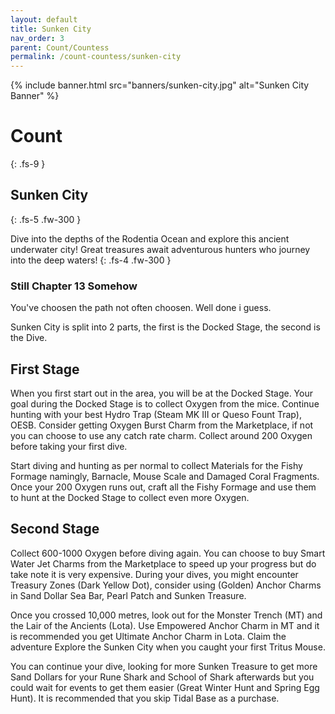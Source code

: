 ```yaml
---
layout: default
title: Sunken City
nav_order: 3
parent: Count/Countess
permalink: /count-countess/sunken-city
---
```

{% include banner.html src="banners/sunken-city.jpg" alt="Sunken City Banner" %}

# Count
{: .fs-9 }

## Sunken City
{: .fs-5 .fw-300 }

Dive into the depths of the Rodentia Ocean and explore this ancient underwater city! Great treasures await adventurous hunters who journey into the deep waters!
{: .fs-4 .fw-300 }

### Still Chapter 13 Somehow

You've choosen the path not often choosen. Well done i guess.

Sunken City is split into 2 parts, the first is the Docked Stage, the second is the Dive.

## First Stage

When you first start out in the area, you will be at the Docked Stage. Your goal during the Docked Stage is to collect Oxygen from the mice. Continue hunting with your best Hydro Trap (Steam MK III or Queso Fount Trap), OESB. Consider getting Oxygen Burst Charm from the Marketplace, if not you can choose to use any catch rate charm. Collect around 200 Oxygen before taking your first dive.

Start diving and hunting as per normal to collect Materials for the Fishy Formage namingly, Barnacle, Mouse Scale and Damaged Coral Fragments. Once your 200 Oxygen runs out, craft all the Fishy Formage and use them to hunt at the Docked Stage to collect even more Oxygen.

## Second Stage

Collect 600-1000 Oxygen before diving again. You can choose to buy Smart Water Jet Charms from the Marketplace to speed up your progress but do take note it is very expensive. During your dives, you might encounter Treasury Zones (Dark Yellow Dot), consider using (Golden) Anchor Charms in Sand Dollar Sea Bar, Pearl Patch and Sunken Treasure.

Once you crossed 10,000 metres, look out for the Monster Trench (MT) and the Lair of the Ancients (Lota). Use Empowered Anchor Charm in MT and it is recommended you get Ultimate Anchor Charm in Lota. Claim the adventure Explore the Sunken City when you caught your first Tritus Mouse.

You can continue your dive, looking for more Sunken Treasure to get more Sand Dollars for your Rune Shark and School of Shark afterwards but you could wait for events to get them easier (Great Winter Hunt and Spring Egg Hunt). It is recommended that you skip Tidal Base as a purchase.
